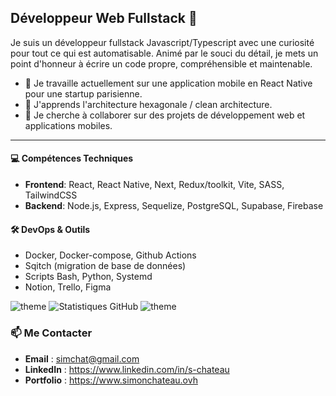 ## Développeur Web Fullstack 💫

Je suis un développeur fullstack Javascript/Typescript avec une curiosité pour tout ce qui est automatisable. Animé par le souci du détail, je mets un point d'honneur à écrire un code propre, compréhensible et maintenable.

- 🔭 Je travaille actuellement sur une application mobile en React Native pour une startup parisienne.
- 🌱 J'apprends l'architecture hexagonale / clean architecture.
- 👯 Je cherche à collaborer sur des projets de développement web et applications mobiles.
___
#### 💻 Compétences Techniques
- **Frontend**: React, React Native, Next, Redux/toolkit, Vite, SASS, TailwindCSS
- **Backend**: Node.js, Express, Sequelize, PostgreSQL, Supabase, Firebase

#### 🛠️ DevOps & Outils
- Docker, Docker-compose, Github Actions
- Sqitch (migration de base de données)
- Scripts Bash, Python, Systemd
- Notion, Trello, Figma

![theme](https://github-readme-stats-sable-psi-92.vercel.app/api/top-langs/?username=simonc56&locale=fr&theme=noctis_minimus)
![Statistiques GitHub](https://github-readme-stats-sable-psi-92.vercel.app/api?username=simonc56&locale=fr&hide=issues&show=discussions_answered&show_icons=true&theme=noctis_minimus)
![theme](https://github-profile-summary-cards.vercel.app/api/cards/profile-details?username=simonc56&theme=noctis_minimus)

### 📫 Me Contacter

- **Email** : simchat@gmail.com
- **LinkedIn** : https://www.linkedin.com/in/s-chateau
- **Portfolio** : https://www.simonchateau.ovh

